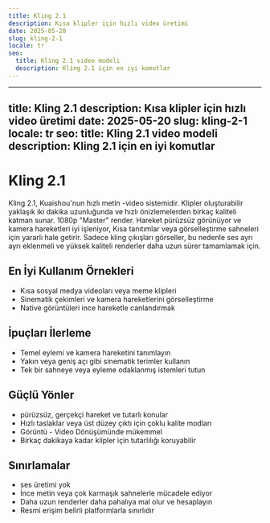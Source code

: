 ```yaml
---
title: Kling 2.1
description: Kısa klipler için hızlı video üretimi
date: 2025-05-20
slug: kling-2-1
locale: tr
seo:
  title: Kling 2.1 video modeli
  description: Kling 2.1 için en iyi komutlar
---
```


---
title: Kling 2.1
description: Kısa klipler için hızlı video üretimi
date: 2025-05-20
slug: kling-2-1
locale: tr
seo:
  title: Kling 2.1 video modeli
  description: Kling 2.1 için en iyi komutlar
---

# Kling 2.1

Kling 2.1, Kuaishou'nun hızlı metin -video sistemidir. Klipler oluşturabilir
yaklaşık iki dakika uzunluğunda ve hızlı önizlemelerden birkaç kaliteli katman sunar.
1080p "Master" render. Hareket pürüzsüz görünüyor ve kamera hareketleri iyi işleniyor,
Kısa tanıtımlar veya görselleştirme sahneleri için yararlı hale getirir. Sadece kling çıkışları
görseller, bu nedenle ses ayrı ayrı eklenmeli ve yüksek kaliteli renderler daha uzun sürer
tamamlamak için.

## En İyi Kullanım Örnekleri

- Kısa sosyal medya videoları veya meme klipleri
- Sinematik çekimleri ve kamera hareketlerini görselleştirme
- Native görüntüleri ince hareketle canlandırmak

## İpuçları İlerleme

- Temel eylemi ve kamera hareketini tanımlayın
- Yakın veya geniş açı gibi sinematik terimler kullanın
- Tek bir sahneye veya eyleme odaklanmış istemleri tutun

## Güçlü Yönler

- pürüzsüz, gerçekçi hareket ve tutarlı konular
- Hızlı taslaklar veya üst düzey çıktı için çoklu kalite modları
- Görüntü - Video Dönüşümünde mükemmel
- Birkaç dakikaya kadar klipler için tutarlılığı koruyabilir

## Sınırlamalar

- ses üretimi yok
- İnce metin veya çok karmaşık sahnelerle mücadele ediyor
- Daha uzun renderler daha pahalıya mal olur ve hesaplayın
- Resmi erişim belirli platformlarla sınırlıdır
